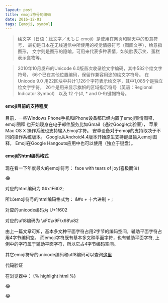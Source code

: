```yaml
---
layout: post
title: emoji符号的编码
date: 2016-12-01 
tags: [emoji, symbol]
---
```


>绘文字（日语：絵文字／えもじ emoji）是使用在网页和聊天中的形意符号，
最初是日本在无线通信中所使用的视觉情感符号（图画文字），绘意指图形，
文字则是图形的隐喻，可用来代表多种表情，如笑脸表示笑、蛋糕表示食物等。

>2010年10月发布的Unicode 6.0版首次收录绘文字编码，其中582个绘文字符号，
66个已在其他位置编码，保留作兼容用途的绘文字符号。
在Unicode 9.0 用22区块中共计1,126个字符表示绘文字，其中1,085个是独立绘文字字符，
26个是用来显示旗帜的区域指示符号（英语：Regional Indicator Symbol）
以及 12 个(#, * and 0-9)键帽符号。

<!-- more -->


#### emoji目前的支持程度
目前，一些Windows Phone手机和iPhone设备都已经内置了emoji表情图释，emoji图释
也开始现身在电子邮件服务比如Gmail（通过Google实验室），
苹果Mac OS X 操作系统也支持输入Emoji字符。
安卓设备对于emoji的支持取决于不同的操作系统版本。
Google从Android4.4版本开始原生支持键盘输入emoji图释，
Emoji在Google Hangouts应用中也可以使用（独立于键盘）。

#### emoji的html编码格式
现在看一下年度最火的emoji符号： face with tears of joy(喜极而泣)

&#x1F602;

对应的html编码为 &amp;#x1F602;

所以emoji符号的html编码格式为： &#x + 十六进制 + ;

对应的unicode编码为 U+1f602

对应的uft8编码为 \xF0\x9F\x98\x82   

由上一篇文章可知，基本多文种平面字符占用2字节的编码空间，辅助平面字符占用4字节编码空。
而emoji字符既有基本多文种平面字符，也有辅助平面字符, 上例中的字符属于辅助平面字符，所以它占4字节编码空间。


其它emoji符号的unicode编码和utf8编码可以查询[这里](http://apps.timwhitlock.info/emoji/tables/unicode#block-2-dingbats)

代码验证

在浏览器中：
{% highlight html %}
<!DOCTYPE html>
<html lang="en">
<head>
    <meta charset="UTF-8">
    <meta http-equiv="X-UA-Compatible" content="IE=edge,chrome=1">
    <meta name="viewport" content="width=device-width,initial-scale=1.0, maximum-scale=1.0,user-scalable=no">
    <title>Title</title>
</head>
<body>
    <p class="p1">😂</p>
    <p class="p2">&#x1F602;</p>
    <p class="p3"></p>
    <p class="p4"></p>
    <script>
        let $ = function (selector) {
            return document.querySelector(selector);
        };
        let lg = console.log.bind(console);

        $('.p3').textContent = '\xF0\x9F\x98\x82';
        $('.p4').textContent = '&#x1F602;';
        
        lg($('.p1').textContent);        

    </script>
</body>
</html>
{% endhighlight %}

在Node.js中：
{% highlight javascript %}
'use strict';
let fs = require('fs-extra');

const buf = Buffer.from('😂'); // default :uft8
let strhex = buf.toString('hex');

console.log(strhex); // 'f09f9882'


const buf2 = Buffer.from([0xf0,0x9f,0x98,0x82]);
let str2 = buf2.toString();

fs.outputFile("./build/file.js", str2, function (err) {
    console.log("output to file.js successfully.");
    // execute callback
});

{% endhighlight %}

你可能会意识到，好像跟你之前见到的不一样。 恩， 是不一样，但上面的样子才是其编码的最原始的样子。
你通常所看到的样子都是各个公司重新实现的该编码所对应的图片，如下面所示：

<style>
.emoji li{
    overflow:hidden;
}

.emoji span{
    display:inline-block;
    float:left;
    height:36px;
    width: 80px;
    line-height:36px;
    margin-right:30px;
}
.emoji img{
    float:left;
    width:36px;
    height:36px;
}
</style>
<ul class="emoji">
<li><span>Apple:    </span> <img alt="face with tears of joy" src="http://okup5z621.bkt.clouddn.com/face_tears_apple.png"></li>
<li><span>Google:   </span> <img alt="face with tears of joy" src="http://okup5z621.bkt.clouddn.com/face_tears_google.png"></li>
<li><span>Facebook: </span> <img alt="face with tears of joy" src="http://okup5z621.bkt.clouddn.com/face_tears_fb.png"></li>
<li><span>Microsoft:</span> <img alt="face with tears of joy" src="http://okup5z621.bkt.clouddn.com/face_tears_ms.png"></li>
</ul>

其他公司的实现可以参见[这里](http://emojipedia.org/face-with-tears-of-joy/)

#### emoji符号集合
- [可以到这里查找自己需要的emoji表情符号](http://www.megaemoji.com/cn/emoji/)
- [还有这里](http://www.megaemoji.com/)

#### node模块： 将emoji符号编码转换为对应的图片
- [emoji](https://www.npmjs.com/package/emoji)

<div class="references">References</div>

[wikipedia](https://en.wikipedia.org/wiki/Emoji)
 
[Emoji Unicode Tables](http://apps.timwhitlock.info/emoji/tables/unicode#block-2-dingbats) 